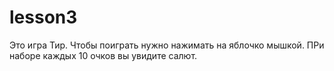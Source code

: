 # lesson3
Это игра Тир. Чтобы поиграть нужно нажимать на яблочко мышкой. ПРи наборе каждых 10 очков вы увидите салют.
